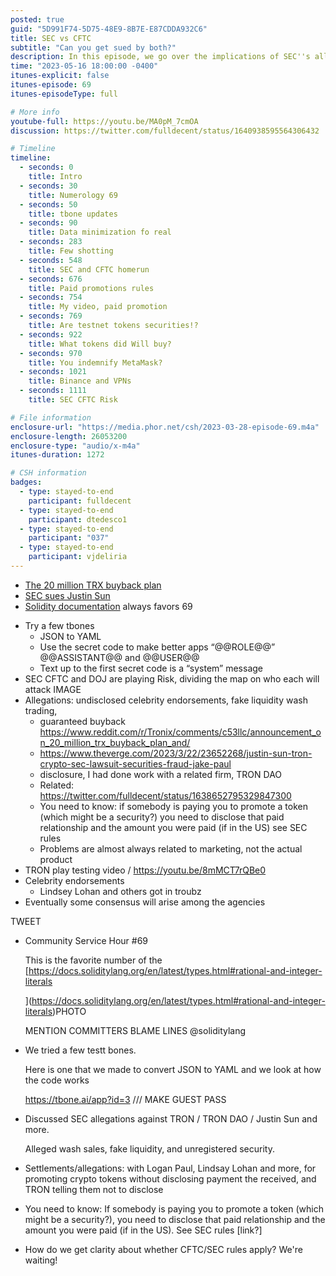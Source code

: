 ```yaml
---
posted: true
guid: "5D991F74-5D75-48E9-8B7E-E87CDDA932C6"
title: SEC vs CFTC
subtitle: "Can you get sued by both?"
description: In this episode, we go over the implications of SEC''s allegations against TRON and other notable individuals within the cryptocurrency industry. We also discuss the significance of disclosing paid promotions for tokens, the legality of token securities in the testnet, and our experiment with a JSON-to-YAML converter. 
time: "2023-05-16 18:00:00 -0400"
itunes-explicit: false
itunes-episode: 69
itunes-episodeType: full

# More info
youtube-full: https://youtu.be/MA0pM_7cmOA
discussion: https://twitter.com/fulldecent/status/1640938595564306432

# Timeline
timeline:
  - seconds: 0
    title: Intro
  - seconds: 30
    title: Numerology 69
  - seconds: 50
    title: tbone updates
  - seconds: 90
    title: Data minimization fo real
  - seconds: 283
    title: Few shotting
  - seconds: 548
    title: SEC and CFTC homerun
  - seconds: 676
    title: Paid promotions rules
  - seconds: 754
    title: My video, paid promotion
  - seconds: 769
    title: Are testnet tokens securities!?
  - seconds: 922
    title: What tokens did Will buy?
  - seconds: 970
    title: You indemnify MetaMask?
  - seconds: 1021
    title: Binance and VPNs
  - seconds: 1111
    title: SEC CFTC Risk

# File information
enclosure-url: "https://media.phor.net/csh/2023-03-28-episode-69.m4a"
enclosure-length: 26053200
enclosure-type: "audio/x-m4a"
itunes-duration: 1272

# CSH information
badges:
  - type: stayed-to-end
    participant: fulldecent
  - type: stayed-to-end
    participant: dtedesco1
  - type: stayed-to-end
    participant: "037"
  - type: stayed-to-end
    participant: vjdeliria
---
```


- [The 20 million TRX buyback plan](https://www.reddit.com/r/Tronix/comments/c53llc/announcement_on_20_million_trx_buyback_plan_and/)
- [SEC sues Justin Sun](https://www.sec.gov/news/press-release/2023-59)
- [Solidity documentation](https://docs.soliditylang.org/en/latest/types.html#rational-and-integer-literals) always favors 69

<!--end of quick notes-->

- Try a few tbones
  - JSON to YAML
  - Use the secret code to make better apps “@@ROLE@@” @@ASSISTANT@@ and @@USER@@
  - Text up to the first secret code is a “system” message
- SEC CFTC and DOJ are playing Risk, dividing the map on who each will attack
  IMAGE
- Allegations: undisclosed celebrity endorsements, fake liquidity wash trading, 
  - guaranteed buyback https://www.reddit.com/r/Tronix/comments/c53llc/announcement_on_20_million_trx_buyback_plan_and/
  - https://www.theverge.com/2023/3/22/23652268/justin-sun-tron-crypto-sec-lawsuit-securities-fraud-jake-paul 
  - disclosure, I had done work with a related firm, TRON DAO
  - Related: https://twitter.com/fulldecent/status/1638652795329847300 
  - You need to know: if somebody is paying you to promote a token (which might be a security?) you need to disclose that paid relationship and the amount you were paid (if in the US) see SEC rules
  - Problems are almost always related to marketing, not the actual product
- TRON play testing video / https://youtu.be/8mMCT7rQBe0 
- Celebrity endorsements
  - Lindsey Lohan and others got in troubz
- Eventually some consensus will arise among the agencies

TWEET

- Community Service Hour #69

  This is the favorite number of the [https://docs.soliditylang.org/en/latest/types.html#rational-and-integer-literals

  ](https://docs.soliditylang.org/en/latest/types.html#rational-and-integer-literals)PHOTO 

  MENTION COMMITTERS BLAME LINES
  @soliditylang

- We tried a few testt bones.

  Here is one that we made to convert JSON to YAML and we look at how the code works

  https://tbone.ai/app?id=3 /// MAKE GUEST PASS

- Discussed SEC allegations against TRON / TRON DAO / Justin Sun and more.

  Alleged wash sales, fake liquidity, and unregistered security.

- Settlements/allegations: with Logan Paul, Lindsay Lohan and more, for promoting crypto tokens without disclosing payment the received, and TRON telling them not to disclose

- You need to know: If somebody is paying you to promote a token (which might be a security?), you need to disclose that paid relationship and the amount you were paid (if in the US). See SEC rules [link?]

- How do we get clarity about whether CFTC/SEC rules apply? We're waiting!